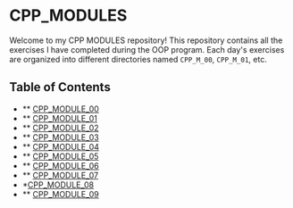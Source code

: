# CPP_MODULES
Welcome to my CPP MODULES repository! This repository contains all the exercises I have completed during the OOP program. Each day's exercises are organized into different directories named `CPP_M_00`, `CPP_M_01`, etc.

## Table of Contents

- ** [CPP_MODULE_00](CPP_M_00)
- ** [CPP_MODULE_01](CPP_M_01)
- ** [CPP_MODULE_02](CPP_M_02)
- ** [CPP_MODULE_03](CPP_M_03)
- ** [CPP_MODULE_04](CPP_M_04)
- ** [CPP_MODULE_05](CPP_M_05)
- ** [CPP_MODULE_06](CPP_M_06)
- ** [CPP_MODULE_07](CPP_M_07)
- *[CPP_MODULE_08](CPP_M_08)
- ** [CPP_MODULE_09](CPP_M_09)
